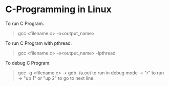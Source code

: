 # C-Programming in Linux

To run C Program.
> gcc <filename.c> -o<output_name>

To run C Program with pthread. 
> gcc <filename.c> -o<output_name> -lpthread

To debug C Program.
> gcc -g <filename.c>   → gdb ./a.out to run in debug mode   → "r" to run → "up 1" or "up 2" to go to next line.
